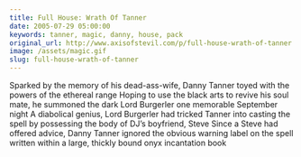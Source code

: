 ```yaml
---
title: Full House: Wrath Of Tanner
date: 2005-07-29 05:00:00
keywords: tanner, magic, danny, house, pack
original_url: http://www.axisofstevil.com/p/full-house-wrath-of-tanner
image: /assets/magic.gif
slug: full-house-wrath-of-tanner
---
```


Sparked by the memory of his dead-ass-wife, Danny Tanner toyed with the powers of the ethereal range Hoping to use the black arts to revive his soul mate, he summoned the dark Lord Burgerler one memorable September night A diabolical genius, Lord Burgerler had tricked Tanner into casting the spell by possessing the body of DJ’s boyfriend, Steve Since a Steve had offered advice, Danny Tanner ignored the obvious warning label on the spell written within a large, thickly bound onyx incantation book

